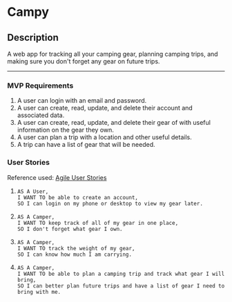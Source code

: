 # Campy

## Description

A web app for tracking all your camping gear, planning camping trips, and making sure you don't forget any gear on future trips.


---
 
### MVP Requirements
1. A user can login with an email and password.
1. A user can create, read, update, and delete their account and associated data.
1. A user can create, read, update, and delete their gear of with useful information on the gear they own.
1. A user can plan a trip with a location and other useful details.
1. A trip can have a list of gear that will be needed.

### User Stories

Reference used: [Agile User Stories](https://www.atlassian.com/agile/project-management/user-stories)

1. 
    ```
    AS A User,
    I WANT TO be able to create an account,
    SO I can login on my phone or desktop to view my gear later.
    ```

1. 
    ```
    AS A Camper,
    I WANT TO keep track of all of my gear in one place,
    SO I don't forget what gear I own.
    ```

1.  ```
    AS A Camper,
    I WANT TO track the weight of my gear,
    SO I can know how much I am carrying.
    ```

1.  ```
    AS A Camper,
    I WANT TO be able to plan a camping trip and track what gear I will bring,
    SO I can better plan future trips and have a list of gear I need to bring with me.
    ```
